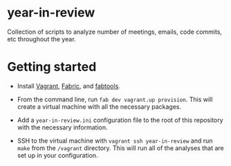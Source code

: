 year-in-review
==============

Collection of scripts to analyze number of meetings, emails, code
commits, etc throughout the year.

Getting started
===============

* Install [Vagrant](http://vagrantup.com),
  [Fabric](http://fabric.readthedocs.org/en/latest/installation.html),
  and [fabtools](http://fabtools.readthedocs.org/en/latest/).

* From the command line, run `fab dev vagrant.up provision`. This will
  create a virtual machine with all the necessary packages.

* Add a `year-in-review.ini` configuration file to the root of this
  repository with the necessary information.

* SSH to the virtual machine with `vagrant ssh year-in-review` and run
  `make` from the `/vagrant` directory. This will run all of the
  analyses that are set up in your configuration.
